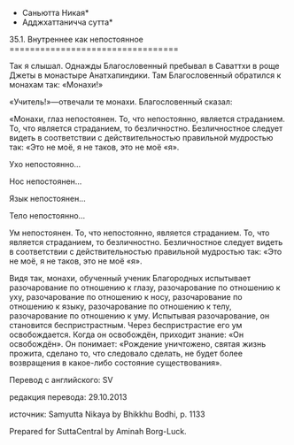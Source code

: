 * Саньютта Никая*
* Адджхаттаничча сутта*

35\.1\. Внутреннее как непостоянное
\=\=\=\=\=\=\=\=\=\=\=\=\=\=\=\=\=\=\=\=\=\=\=\=\=\=\=\=\=\=\=\=\=

Так я слышал\. Однажды Благословенный пребывал в Саваттхи в роще Джеты в монастыре Анатхапиндики\. Там Благословенный обратился к монахам так: «Монахи\!»

«Учитель\!»—отвечали те монахи\. Благословенный сказал:

«Монахи, глаз непостоянен\. То, что непостоянно, является страданием\. То, что является страданием, то безличностно\. Безличностное следует видеть в соответствии с действительностью правильной мудростью так: «Это не моё, я не таков, это не моё «я»\.

Ухо непостоянно…

Нос непостоянен…

Язык непостоянен…

Тело непостоянно…

Ум непостоянен\. То, что непостоянно, является страданием\. То, что является страданием, то безличностно\. Безличностное следует видеть в соответствии с действительностью правильной мудростью так: «Это не моё, я не таков, это не моё «я»\.

Видя так, монахи, обученный ученик Благородных испытывает разочарование по отношению к глазу, разочарование по отношению к уху, разочарование по отношению к носу, разочарование по отношению к языку, разочарование по отношению к телу, разочарование по отношению к уму\. Испытывая разочарование, он становится беспристрастным\. Через беспристрастие его ум освобождается\. Когда он освобождён, приходит знание: «Он освобождён»\. Он понимает: «Рождение уничтожено, святая жизнь прожита, сделано то, что следовало сделать, не будет более возвращения в какое\-либо состояние существования»\.

Перевод с английского: SV

редакция перевода: 29\.10\.2013

источник: Samyutta Nikaya by Bhikkhu Bodhi, p\. 1133

Prepared for SuttaCentral by Aminah Borg\-Luck\.